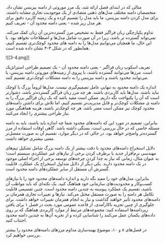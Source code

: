 مثالی که در ابتدای فصل ارائه شد، یک مرز موروثی از دامنه بیزینس نشان داد. متخصصان دامنه مختلف مدل‌های ذهنی متضادی از یک موجودیت تجاری مشابه داشتند. برای مدل کردن دامنه بیزینس، ما باید مدل را تقسیم کرده و یک زمینه کاربرد دقیق برای هر مدل ریز شده - یعنی دامنه محدود آن - تعریف کنیم.

تداوم یکپارچگی زبان فراگیر فقط به تشخیص مرز گسترده‌ترین آن زبان کمک می‌کند. نمی‌تواند گسترده تر باشد، زیرا در آن صورت شامل مدل‌ها و اصطلاحات نخواهد بود. با این حال، ما همچنان می‌توانیم مدل‌ها را به دامنه های محدود کوچک‌تری تقسیم کنیم، همانطور که در شکل ۳-۴ نشان داده شده است.

![[3-4.png]]

تعریف اسکوپ زبان فراگیر - یعنی دامنه محدود آن - یک تصمیم طراحی استراتژیک است. مرزها می‌توانند گسترده باشند، با پیروی از زمینه‌های موروثی دامنه بیزینس، یا می‌توانند محدود باشند و دامنه بیزینس را به دامنه‌ مشکلات کوچک‌تری تقسیم کنند.

اندازه یک دامنه محدود به تنهایی عامل تصمیم‌گیری نیست. مدل‌ها لزوماً بزرگ یا کوچک نباید باشند. مدل‌ها باید کاربردی باشند. هر چه مرز زبان فراگیر گسترده‌تر باشد، دشوارتر است که آن را یکنواخت نگه داریم. ممکن است مفید باشد که یک زبان فراگیر بزرگ را به دامنه ی مشکلات کوچک‌تر و قابل مدیریت‌تر تقسیم کنیم، اما تلاش برای داشتن دامنه‌های محدود کوچک نیز ممکن است مضر باشد. هر چه کوچک‌تر باشند، هزینه هماهنگی مورد نیاز طراحی بیشتری را ایجاد می‌کنند.

بنابراین، تصمیم در مورد این که دامنه‌های محدود شما چه اندازه باید باشند، باید به دامنه مسئله خاصی که در حال بررسی است، بستگی داشته باشد. گاهی اوقات استفاده از مرز گسترده‌تر واضح‌تر خواهد بود، در حالی که در دیگر موارد، تقسیم آن به صورت مفصل‌تر معنی بیشتری خواهد داشت.

دلایل استخراج دامنه‌های محدود با دقت بیشتر از یک دامنه بزرگ شامل تشکیل تیم‌های مهندسی نرم‌افزار جدید یا برطرف کردن برخی از نیازهای غیر عملکردی سیستم است؛ به عنوان مثال، زمانی که نیاز به جدا کردن چرخه‌های توسعه برخی از اجزاء اصلی موجود در یک دامنه محدود دارید. یکی دیگر از دلایل متداول استخراج یک عملکرد، قابلیت گسترش آن مستقل از سایر عملکردهای دامنه محدود است.

بنابراین، مدل‌های خود را مفید نگه دارید و اندازه دامنه‌های محدود خود را با نیازهای کسب‌وکار و محدودیت‌های سازمانی خود هماهنگ کنید. یک نکته‌ای که باید مواظب آن باشید، تقسیم یک عملکرد پیوسته به چندین دامنه محدود است. چنین تقسیمی قابلیت تکامل هر دامنه را به صورت مستقل مختل می‌کند. نیازها و تغییرات تجاری همزمان بر دامنه‌های محدود تأثیر خواهند گذاشت و نیاز به انجام همزمان تغییرات خواهد داشت. برای جلوگیری از چنین تجزیه ناکارآمدی، از قاعده عمومی مورد بحث در فصل ۱ برای یافتن زیردامنه‌ها استفاده کنید: مجموعه‌های مرتبط از موارد کاربردی هماهنگ که بر روی داده‌های یکسان عمل می‌کنند را شناسایی کرده و از تجزیه آن‌ها به چندین دامنه محدود اجتناب کنید.

در فصل‌های ۸ و ۱۰، موضوع بهینه‌سازی مداوم مرزهای دامنه‌های محدود را بیشتر بررسی خواهیم کرد.